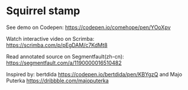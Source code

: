 # Squirrel stamp

See demo on Codepen: https://codepen.io/comehope/pen/YOoXpv

Watch interactive video on Scrimba: https://scrimba.com/p/pEgDAM/c7KdMt8

Read annotated source on Segmentfault(zh-cn): https://segmentfault.com/a/1190000016510482

Inspired by: bertdida https://codepen.io/bertdida/pen/KBYgzQ and Majo Puterka https://dribbble.com/majoputerka
